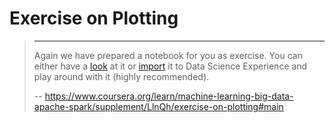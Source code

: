 # Exercise on Plotting
> 
> * * *
> 
> Again we have prepared a notebook for you as exercise. You can either have a [look](https://github.com/IBM/coursera/blob/master/coursera_ds/a0_m4_exercice3.1_spark2.3_python3.5_cos.ipynb) at it or [import](https://github.com/IBM/coursera/raw/master/coursera_ds/a0_m4_exercice3.1_spark2.3_python3.5_cos.ipynb) it to Data Science Experience and play around with it (highly recommended).
>
> -- https://www.coursera.org/learn/machine-learning-big-data-apache-spark/supplement/LlnQh/exercise-on-plotting#main
